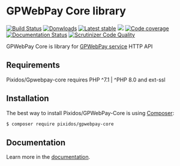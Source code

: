 # GPWebPay Core library
[![Build Status](https://travis-ci.org/Pixidos/gpwebpay-core.svg?branch=master)](https://travis-ci.org/Pixidos/gpwebpay-core)
[![Donwloads](https://poser.pugx.org/pixidos/gpwebpay-core/downloads)](https://packagist.org/packages/pixidos/gpwebpay-core)
[![Latest stable](https://img.shields.io/packagist/v/pixidos/gpwebpay-core.svg)](https://packagist.org/packages/pixidos/gpwebpay-core)
![](https://img.shields.io/badge/PHPStan-enabled-brightgreen.svg?style=flat)
[![Code coverage](https://codecov.io/gh/Pixidos/gpwebpay-core/branch/master/graph/badge.svg)](https://codecov.io/gh/Pixidos/gpwebpay-core)
[![Documentation Status](https://readthedocs.org/projects/gpwebpay-core/badge/?version=latest)](https://gpwebpay-core.readthedocs.io/en/latest/?badge=latest)
[![Scrutinizer Code Quality](https://scrutinizer-ci.com/g/Pixidos/gpwebpay-core/badges/quality-score.png?b=master)](https://scrutinizer-ci.com/g/Pixidos/gpwebpay-core/?branch=master)


GPWebPay Core is library for [GPWebPay service](http://www.gpwebpay.cz/ ) HTTP API


Requirements
------------

Pixidos/Gpwebpay-core requires PHP ^7.1 | ^PHP 8.0 and ext-ssl



Installation
------------

The best way to install Pixidos/GPWebPay-Core is using  [Composer](http://getcomposer.org/):

```sh
$ composer require pixidos/gpwebpay-core
```


Documentation
-------------

Learn more in the [documentation](https://gpwebpay-core.readthedocs.io/en/latest/).

